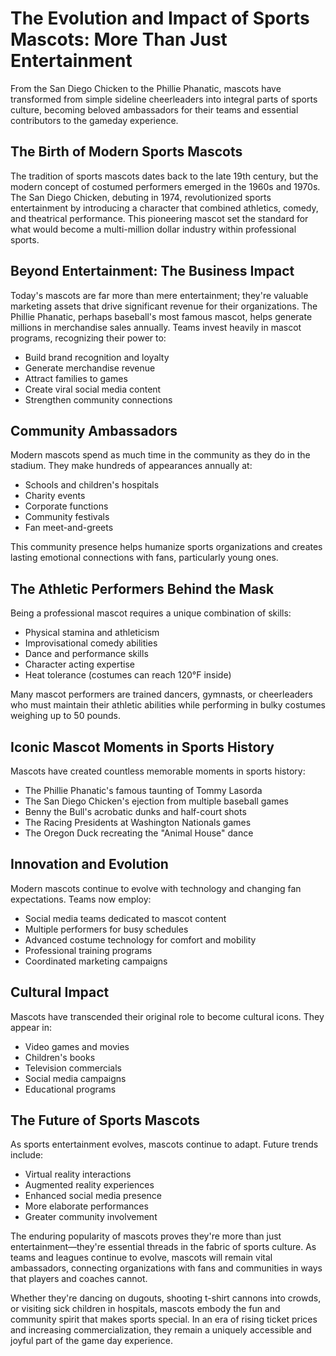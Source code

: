 # The Evolution and Impact of Sports Mascots: More Than Just Entertainment

From the San Diego Chicken to the Phillie Phanatic, mascots have transformed from simple sideline cheerleaders into integral parts of sports culture, becoming beloved ambassadors for their teams and essential contributors to the gameday experience.

## The Birth of Modern Sports Mascots

The tradition of sports mascots dates back to the late 19th century, but the modern concept of costumed performers emerged in the 1960s and 1970s. The San Diego Chicken, debuting in 1974, revolutionized sports entertainment by introducing a character that combined athletics, comedy, and theatrical performance. This pioneering mascot set the standard for what would become a multi-million dollar industry within professional sports.

## Beyond Entertainment: The Business Impact

Today's mascots are far more than mere entertainment; they're valuable marketing assets that drive significant revenue for their organizations. The Phillie Phanatic, perhaps baseball's most famous mascot, helps generate millions in merchandise sales annually. Teams invest heavily in mascot programs, recognizing their power to:

- Build brand recognition and loyalty
- Generate merchandise revenue
- Attract families to games
- Create viral social media content
- Strengthen community connections

## Community Ambassadors

Modern mascots spend as much time in the community as they do in the stadium. They make hundreds of appearances annually at:
- Schools and children's hospitals
- Charity events
- Corporate functions
- Community festivals
- Fan meet-and-greets

This community presence helps humanize sports organizations and creates lasting emotional connections with fans, particularly young ones.

## The Athletic Performers Behind the Mask

Being a professional mascot requires a unique combination of skills:
- Physical stamina and athleticism
- Improvisational comedy abilities
- Dance and performance skills
- Character acting expertise
- Heat tolerance (costumes can reach 120°F inside)

Many mascot performers are trained dancers, gymnasts, or cheerleaders who must maintain their athletic abilities while performing in bulky costumes weighing up to 50 pounds.

## Iconic Mascot Moments in Sports History

Mascots have created countless memorable moments in sports history:
- The Phillie Phanatic's famous taunting of Tommy Lasorda
- The San Diego Chicken's ejection from multiple baseball games
- Benny the Bull's acrobatic dunks and half-court shots
- The Racing Presidents at Washington Nationals games
- The Oregon Duck recreating the "Animal House" dance

## Innovation and Evolution

Modern mascots continue to evolve with technology and changing fan expectations. Teams now employ:
- Social media teams dedicated to mascot content
- Multiple performers for busy schedules
- Advanced costume technology for comfort and mobility
- Professional training programs
- Coordinated marketing campaigns

## Cultural Impact

Mascots have transcended their original role to become cultural icons. They appear in:
- Video games and movies
- Children's books
- Television commercials
- Social media campaigns
- Educational programs

## The Future of Sports Mascots

As sports entertainment evolves, mascots continue to adapt. Future trends include:
- Virtual reality interactions
- Augmented reality experiences
- Enhanced social media presence
- More elaborate performances
- Greater community involvement

The enduring popularity of mascots proves they're more than just entertainment—they're essential threads in the fabric of sports culture. As teams and leagues continue to evolve, mascots will remain vital ambassadors, connecting organizations with fans and communities in ways that players and coaches cannot.

Whether they're dancing on dugouts, shooting t-shirt cannons into crowds, or visiting sick children in hospitals, mascots embody the fun and community spirit that makes sports special. In an era of rising ticket prices and increasing commercialization, they remain a uniquely accessible and joyful part of the game day experience.

